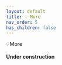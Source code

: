 ```yaml
---
layout: default
title: 💡 More
nav_order: 5
has_children: false
---
```


<span class="fs-8">💡More</span><br>
<br>
**Under construction**
